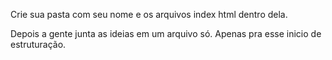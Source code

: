 Crie sua pasta com seu nome e os arquivos index html dentro dela. 

Depois a gente junta as ideias em um arquivo só. Apenas pra esse inicio de estruturação.
